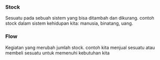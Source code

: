 ### Stock
Sesuatu pada sebuah sistem yang bisa ditambah dan dikurang. contoh stock dalam sistem kehidupan kita: manusia, binatang, uang.

### Flow
Kegiatan yang merubah jumlah stock. contoh kita menjual sesuatu atau membeli sesuatu untuk memenuhi kebutuhan kita